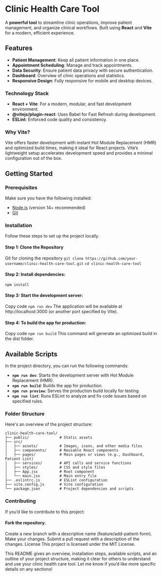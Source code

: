 # Clinic Health Care Tool
A **powerful tool** to streamline clinic operations, improve patient management, and organize clinical workflows. Built using **React** and **Vite** for a modern, efficient experience.

## Features
- **Patient Management**: Keep all patient information in one place.
- **Appointment Scheduling**: Manage and track appointments.
- **Data Security**: Ensure patient data privacy with secure authentication.
- **Dashboard**: Overview of clinic operations and statistics.
- **Responsive Design**: Fully responsive for mobile and desktop devices.

### Technology Stack
- **React + Vite**: For a modern, modular, and fast development environment.
- **@vitejs/plugin-react**: Uses Babel for Fast Refresh during development.
- **ESLint**: Enforced code quality and consistency.

### Why Vite?
Vite offers faster development with instant Hot Module Replacement (HMR) and optimized build times, making it ideal for React projects. Vite’s lightweight setup accelerates development speed and provides a minimal configuration out of the box.

## Getting Started

### Prerequisites
Make sure you have the following installed:
- [Node.js](https://nodejs.org/) (version 14+ recommended)
- [Git](https://git-scm.com/)

### Installation
Follow these steps to set up the project locally.

#### Step 1: Clone the Repository
Git for cloning the repository
```git clone https://github.com/your-username/clinic-health-care-tool.git```
```cd clinic-health-care-tool```

#### Step 2: Install dependencies:
```npm install```

#### Step 3: Start the development server:
Copy code
```npm run dev```
The application will be available at http://localhost:3000 (or another port specified by Vite).

#### Step 4: To build the app for production:
Copy code
```npm run build```
This command will generate an optimized build in the dist folder.

## Available Scripts

In the project directory, you can run the following commands:

- **`npm run dev`**: Starts the development server with Hot Module Replacement (HMR).
- **`npm run build`**: Builds the app for production.
- **`npm run preview`**: Serves the production build locally for testing.
- **`npm run lint`**: Runs ESLint to analyze and fix code issues based on specified rules.

### Folder Structure
Here's an overview of the project structure:

```plaintext
clinic-health-care-tool/
├── public/              # Static assets
├── src/
│   ├── assets/          # Images, icons, and other media files
│   ├── components/      # Reusable React components
│   ├── pages/           # Main pages or views (e.g., Dashboard, Patient List)
│   ├── services/        # API calls and service functions
│   ├── styles/          # CSS and style files
│   ├── App.jsx          # Root component
│   └── main.jsx         # Main entry file
├── .eslintrc.js         # ESLint configuration
├── vite.config.js       # Vite configuration
└── package.json         # Project dependencies and scripts
```

### Contributing
If you’d like to contribute to this project:

#### Fork the repository.
Create a new branch with a descriptive name (feature/add-patient-form).
Make your changes.
Submit a pull request with a description of the changes.
License
This project is licensed under the MIT License.

This README gives an overview, installation steps, available scripts, and an outline of your project structure, making it clear for others to understand and use your clinic health care tool. Let me know if you’d like more specific details on any sections!
